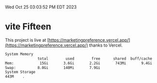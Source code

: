 Wed Oct 25 03:03:52 PM EDT 2023

# vite Fifteen


This project is live at [https://marketingpreference.vercel.app/](https://marketingpreference.vercel.app/) thanks to Vercel.

```bash
System Memory
               total        used        free      shared  buff/cache   available
Mem:            15Gi       3.6Gi       2.2Gi       743Mi       9.4Gi        10Gi
Swap:          8.0Gi       140Mi       7.9Gi
System Storage
443M	.
